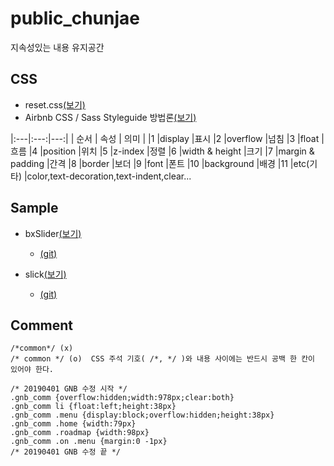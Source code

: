 
# public_chunjae
지속성있는 내용 유지공간


## CSS
- reset.css[(보기)](https://github.com/netfolder/study/blob/master/menu_content/submenu/css/default.css)
- Airbnb CSS / Sass Styleguide 방법론[(보기)](https://github.com/airbnb/css#oocss-and-bem)

|:---|:---:|---:|
| 순서 | 속성 | 의미 |
|1	|display	|표시
|2	|overflow	|넘침
|3	|float	|흐름
|4	|position	|위치
|5	|z-index	|정렬
|6	|width & height	|크기
|7	|margin & padding	|간격
|8	|border	|보더
|9	|font	|폰트
|10	|background	|배경
|11	|etc(기타)	|color,text-decoration,text-indent,clear...


## Sample

- bxSlider[(보기)](https://github.com/netfolder/public_chunjae/tree/master/bxSlider)
	+ [(git)](https://github.com/stevenwanderski/bxslider-4)

- slick[(보기)](https://github.com/netfolder/public_chunjae/tree/master/slick)
	+ [(git)](https://github.com/kenwheeler/slick)
 
## Comment
```
/*common*/ (x)
/* common */ (o)  CSS 주석 기호( /*, */ )와 내용 사이에는 반드시 공백 한 칸이 있어야 한다.

/* 20190401 GNB 수정 시작 */
.gnb_comm {overflow:hidden;width:978px;clear:both}
.gnb_comm li {float:left;height:38px}
.gnb_comm .menu {display:block;overflow:hidden;height:38px}
.gnb_comm .home {width:79px}
.gnb_comm .roadmap {width:98px}
.gnb_comm .on .menu {margin:0 -1px}
/* 20190401 GNB 수정 끝 */
```